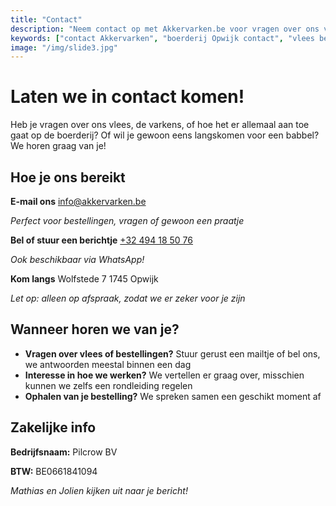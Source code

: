 ```yaml
---
title: "Contact"
description: "Neem contact op met Akkervarken.be voor vragen over ons vlees, bestellingen of om een afspraak te maken. We helpen u graag verder."
keywords: ["contact Akkervarken", "boerderij Opwijk contact", "vlees bestellen contact", "Wolfstede Opwijk"]
image: "/img/slide3.jpg"
---
```


# Laten we in contact komen!

Heb je vragen over ons vlees, de varkens, of hoe het er allemaal aan toe gaat op de boerderij? Of wil je gewoon eens langskomen voor een babbel? We horen graag van je!

## Hoe je ons bereikt

**E-mail ons**
[info@akkervarken.be](mailto:info@akkervarken.be)

_Perfect voor bestellingen, vragen of gewoon een praatje_

**Bel of stuur een berichtje** [+32 494 18 50 76](tel:+32494185076)

_Ook beschikbaar via WhatsApp!_

**Kom langs**
Wolfstede 7
1745 Opwijk

_Let op: alleen op afspraak, zodat we er zeker voor je zijn_

## Wanneer horen we van je?

- **Vragen over vlees of bestellingen?** Stuur gerust een mailtje of bel ons, we antwoorden meestal binnen een dag
- **Interesse in hoe we werken?** We vertellen er graag over, misschien kunnen we zelfs een rondleiding regelen
- **Ophalen van je bestelling?** We spreken samen een geschikt moment af

## Zakelijke info

**Bedrijfsnaam:** Pilcrow BV

**BTW:** BE0661841094

_Mathias en Jolien kijken uit naar je bericht!_
